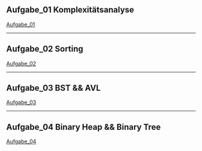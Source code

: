 ## Aufgabe_01 Komplexitätsanalyse
[Aufgabe_01](https://github.com/dai2125/Algorithmen_Datenstrukturen_Seminar/tree/master/src/Aufgabe_01_Komplexit%C3%A4tsanalyse)
***
## Aufgabe_02 Sorting
[Aufgabe_02](https://github.com/dai2125/Algorithmen_Datenstrukturen_Seminar/tree/master/src/Aufgabe_02_Sorting)
***
## Aufgabe_03 BST && AVL
[Aufgabe_03](https://github.com/dai2125/Algorithmen_Datenstrukturen_Seminar/tree/master/src/Aufgabe_03_Trees)
***
## Aufgabe_04 Binary Heap && Binary Tree
[Aufgabe_04](https://github.com/dai2125/Algorithmen_Datenstrukturen_Seminar/tree/master/src/Aufgabe_04_Trees_And_Heaps)
